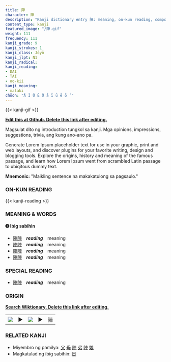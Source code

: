 ```yaml
---
title: 陣
character: 陣
description: "Kanji dictionary entry 陣: meaning, on-kun reading, compounds, origin, related kanji"
content_type: kanji
featured_image: "/陣.gif"
weight: 111
frequency: 111
kanji_grade: 9
kanji_strokes: 1
kanji_class: Jōyō
kanji_jlpt: N1
kanji_radical: 
kanji_reading: 
- DAI
- TAI
- oo-kii
kanji_meaning:
- malaki
chōon: "Ā Ī Ū Ē Ō ā ī ū ē ō ’"
---
```

[//]: # (Don't edit the line below. Kanji animated GIF code is automatically generated.)
{{< kanji-gif >}}

[//]: # (Edit below this line.)

**[Edit this at Github. Delete this link after editing.](https://github.com/tim0g/tim/tree/main/content/kanji/陣/index.md)**

Magsulat dito ng introduction tungkol sa kanji. Mga opinions, impressions, suggestions, trivia, ang kung ano-ano pa.

Generate Lorem Ipsum placeholder text for use in your graphic, print and web layouts, and discover plugins for your favorite writing, design and blogging tools. Explore the origins, history and meaning of the famous passage, and learn how Lorem Ipsum went from scrambled Latin passage to ubiqitous dummy text.
 
**Mnemonic:** "Maikling sentence na makakatulong sa pagsaulo."

### ON-KUN READING

[//]: # (Don't edit the line below. ON-KUN READING code is automatically generated.)
{{< kanji-reading >}}

### MEANING & WORDS

#### ➊ **Ibig sabihin**
  - [陣](../陣)[陣](../陣)　***reading***　meaning
  - [陣](../陣)[陣](../陣)　***reading***　meaning
  - [陣](../陣)[陣](../陣)　***reading***　meaning
  - [陣](../陣)[陣](../陣)　***reading***　meaning

### SPECIAL READING
  - [陣](../陣)[陣](../陣)　***reading***　meaning

### ORIGIN

**[Search Wiktionary. Delete this link after editing.](https://wiktionary.org/wiki/陣)**
<table class="kanji-table"><tr><td>
<img src="60px-陣-bronze.svg.png">
</td><td>▶</td><td>
<img src="60px-陣-oracle.svg.png">
</td><td>▶</td>
<td class="kanji-origin">陣</td>
</tr></table>

### RELATED KANJI
- Miyembro ng pamilya: [父](../父) [母](../母) [陣](../陣) [弟](../弟) [陣](../陣) [娘](../娘)
- Magkatulad ng ibig sabihin: [日](../日)
